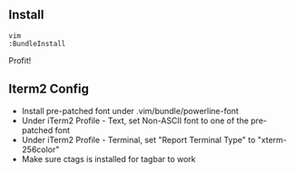 Install
-------
```
vim  
:BundleInstall
```
Profit!

Iterm2 Config
-------------
- Install pre-patched font under .vim/bundle/powerline-font
- Under iTerm2 Profile - Text, set Non-ASCII font to one of the pre-patched font
- Under iTerm2 Profile - Terminal, set "Report Terminal Type" to "xterm-256color"
- Make sure ctags is installed for tagbar to work

